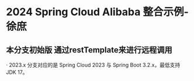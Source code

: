 # 2024 Spring Cloud Alibaba 整合示例-徐庶
## 本分支初始版 通过restTemplate来进行远程调用

· 2023.x 分支对应的是 Spring Cloud 2023 与 Spring Boot 3.2.x，最低支持 JDK 17。

